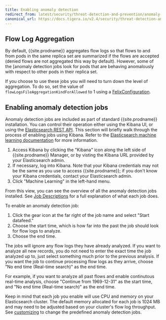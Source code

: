 ```yaml
---
title: Enabling anomaly detection
redirect_from: latest/security/threat-detection-and-prevention/anomaly-detection/enabling
canonical_url: https://docs.tigera.io/v2.4/security/threat-detection-and-prevention/anomaly-detection/enabling
---
```


## Flow Log Aggregation

By default, {{site.prodname}} aggregates flow logs so that flows to and from
pods in the same replica set are summarized if the flows are accepted (denied
flows are not aggregated this way by default).  However, some of the [anomaly
detection jobs look for pods that are behaving anomalously with respect to
other pods in their replica set.

If you choose to use these jobs you will need to turn down the level of aggregation.  To do so,
set the value of `flowLogsFileAggregationKindForAllowed` to 1 using a [FelixConfiguration][felixconfig].

## Enabling anomaly detection jobs

Anomaly detection jobs are included as part of standard {{site.prodname}} installation. You can control
their operation either using the Kibana UI, or using the [Elasticsearch REST API].  This section will briefly
walk through the process of enabling jobs using Kibana.  Refer to the
[Elasticsearch machine learning documentation] for more information.

1. Access Kibana by clicking the "Kibana" icon along the left side of {{site.prodname}} Manager, or by visting
   the Kibana URL provided by your Elasticsearch admin.
1. If necessary, log into Kibana. Note that your Kibana credentials may not be the same as you use to access
   {{site.prodname}}; if you don't know your Kibana credentials, contact your Elasticsearch admin.
1. Click "Machine Learning" in the left-hand menu.

From this view, you can see the overview of all the anomaly detection jobs installed. See
[Job Descriptions][jobs] for a full explanation of what each job does.

To enable an anomaly detection job:

1. Click the gear icon at the far right of the job name and select "Start datafeed."
1. Choose the start time, which is how far into the past the job should look for flow logs to analyze.
1. Choose the end time.

The jobs will ignore any flow logs they have already analyzed. If you want to analyze all new records, you
do not need to enter the exact time the job analyzed up to, just select something much prior to the previous
analysis. If you want the job to continue processing flow logs as they arrive, choose "No end time (Real-time
search)" as the end time.

For example, if you want to analyze all past flows and enable continutous real-time analysis, choose "Continue from 1969-12-31" as the start time, and "No end time (Real-time search)" as the end time.

Keep in mind that each job you enable will use CPU and memory on your Elasticsearch cluster. The default memory allocated for each job is 1024 MB and may need to be adjusted based on your cluster's flow log throughput. See [customizing]({{site.baseurl}}/{{page.version}}/security/threat-detection-and-prevention/anomaly-detection/customizing) to change the predefined anomaly detection jobs.

[Elasticsearch REST API]: https://www.elastic.co/guide/en/elasticsearch/reference/6.4/ml-apis.html
[Elasticsearch machine learning documentation]: https://www.elastic.co/guide/en/elastic-stack-overview/6.4/xpack-ml.html
[felixconfig]: ../../../reference/resources/felixconfig
[jobs]: ./job-descriptions
